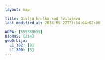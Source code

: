 ```yaml
---
layout: map

title: Divlja kruška kod Svilojeva
last_modified_at: 2018-05-22T23:34:04+02:00

WDPA: [555589035]
BioRaS: [214]
geoSrbija:
  L1_182: [81]
  L1_300: [5]
---
```

